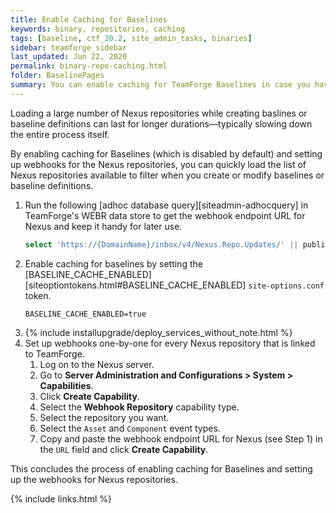 ```yaml
---
title: Enable Caching for Baselines
keywords: binary, repositories, caching
tags: [baseline, ctf_20.2, site_admin_tasks, binaries]
sidebar: teamforge_sidebar
last_updated: Jun 22, 2020
permalink: binary-repo-caching.html
folder: BaselinePages
summary: You can enable caching for TeamForge Baselines in case you have a large number of binary (Nexus) repositories. Caching Nexus repositories enables fast loading of Nexus repositories when you try to create or modify the binary filter criteria for baselines or baseline definitions.
---
```


Loading a large number of Nexus repositories while creating baslines or baseline definitions can last for longer durations—typically slowing down the entire process itself. 

By enabling caching for Baselines (which is disabled by default) and setting up webhooks for the Nexus repositories, you can quickly load the list of Nexus repositories available to filter when you create or modify baselines or baseline definitions.

1. Run the following [adhoc database query][siteadmin-adhocquery] in TeamForge's WEBR data store to get the webhook endpoint URL for Nexus and keep it handy for later use.
   ```sql
   select 'https://{DomainName}/inbox/v4/Nexus.Repo.Updates/' || publisher_id from publisherv4 where publisher_name='Nexus';
   ````
2. Enable caching for baselines by setting the [BASELINE_CACHE_ENABLED][siteoptiontokens.html#BASELINE_CACHE_ENABLED] `site-options.conf` token.
   ```shell
   BASELINE_CACHE_ENABLED=true
   ````
3. {% include installupgrade/deploy_services_without_note.html %} 
4. Set up webhooks one-by-one for every Nexus repository that is linked to TeamForge.
   1. Log on to the Nexus server. 
   2. Go to **Server Administration and Configurations > System > Capabilities**. 
   3. Click **Create Capability**. 
   4. Select the **Webhook Repository** capability type. 
   5. Select the repository you want. 
   6. Select the `Asset` and `Component` event types. 
   7. Copy and paste the webhook endpoint URL for Nexus (see Step 1) in the `URL` field and click **Create Capability**. 

This concludes the process of enabling caching for Baselines and setting up the webhooks for Nexus repositories. 

{% include links.html %}